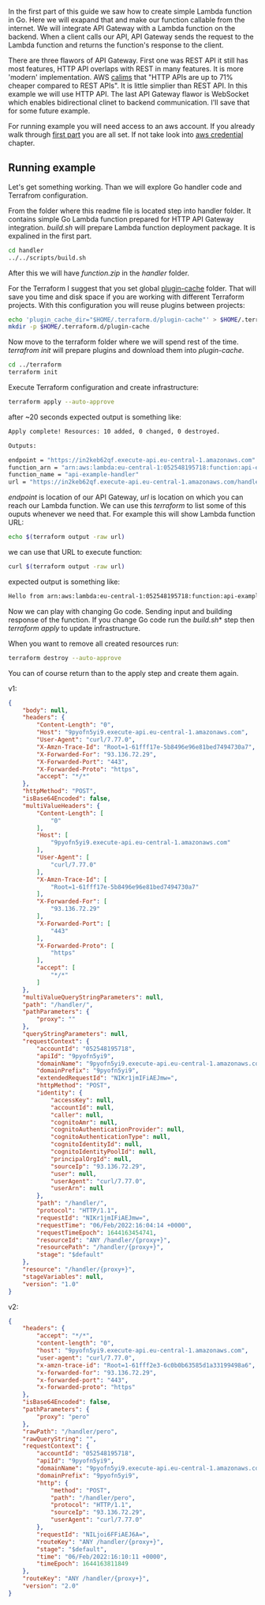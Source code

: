In the first part of this guide we saw how to create simple Lambda function in Go. Here we will exapand that and make our function callable from the internet. We will integrate API Gateway  with a Lambda function on the backend. When a client calls our API, API Gateway sends the request to the Lambda function and returns the function's response to the client.

There are three flawors of API Gateway. First one was REST API it still has most features, HTTP API overlaps with REST in many features. It is more 'modern' implementation. AWS [calims](https://aws.amazon.com/about-aws/whats-new/2019/12/amazon-api-gateway-offers-faster-cheaper-simpler-apis-using-http-apis-preview/) that "HTTP APIs are up to 71% cheaper compared to REST APIs". It is little simplier than REST API. In this example we will use HTTP API. The last API Gateway flawor is WebSocket which enables bidirectional clinet to backend communication. I'll save that for some future example.

For running example you will need access to an aws account. If you already walk through [first part](https://github.com/mantil-io/go-lambda-examples/tree/master/guide#readme) you are all set. If not take look into [aws credential](https://github.com/mantil-io/go-lambda-examples/tree/master/guide#aws-credentials) chapter.

<!--
https://github.com/mantil-io/go-lambda-examples/tree/master/guide#view-lambda-function-logs

What is stage
What is integration
What is deployment
-->

## Running example

Let's get something working. Than we will explore Go handler code and Terrafrom configuration. 

From the folder where this readme file is located step into handler folder. It contains simple Go Lambda function prepared for HTTP API Gateway integration. *build.sh* will prepare Lambda function deployment package. It is expalined in the first part. 

``` sh
cd handler
../../scripts/build.sh
```

After this we will have *function.zip* in the *handler* folder.


For the Terraform I suggest that you set global [plugin-cache](https://www.terraform.io/cli/config/config-file#provider-plugin-cache) folder. That will save you time and disk space if you are working with different Terraform projects. With this configuration you will reuse plugins between projects: 
``` sh
echo 'plugin_cache_dir="$HOME/.terraform.d/plugin-cache"' > $HOME/.terraformrc
mkdir -p $HOME/.terraform.d/plugin-cache
```

Now move to the terraform folder where we will spend rest of the time. *terrafrom init* will prepare plugins and download them into *plugin-cache*.

``` sh
cd ../terraform
terraform init
``` 

Execute Terraform configuration and create infrastructure: 
``` sh
terraform apply --auto-approve
```
after ~20 seconds expected output is something like:

``` sh
Apply complete! Resources: 10 added, 0 changed, 0 destroyed.

Outputs:

endpoint = "https://in2keb62qf.execute-api.eu-central-1.amazonaws.com"
function_arn = "arn:aws:lambda:eu-central-1:052548195718:function:api-example-handler"
function_name = "api-example-handler"
url = "https://in2keb62qf.execute-api.eu-central-1.amazonaws.com/handler"
```
*endpoint* is location of our API Gateway, *url* is location on which you can reach our Lambda function.
We can use this *terraform* to list some of this ouputs whenever we need that. For example this will show Lambda function URL: 
``` sh
echo $(terraform output -raw url)
```

we can use that URL to execute function:

``` sh
curl $(terraform output -raw url)
```
expected output is something like:

``` sh
Hello from arn:aws:lambda:eu-central-1:052548195718:function:api-example-handler
```

Now we can play with changing Go code. Sending input and building response of the function. If you change Go code run the *build.sh** step then *terraform apply* to update infrastructure. 

When you want to remove all created resources run: 
``` sh
terraform destroy --auto-approve
```
You can of course return than to the apply step and create them again. 


v1:
``` json
{
    "body": null,
    "headers": {
        "Content-Length": "0",
        "Host": "9pyofn5yi9.execute-api.eu-central-1.amazonaws.com",
        "User-Agent": "curl/7.77.0",
        "X-Amzn-Trace-Id": "Root=1-61fff17e-5b8496e96e81bed7494730a7",
        "X-Forwarded-For": "93.136.72.29",
        "X-Forwarded-Port": "443",
        "X-Forwarded-Proto": "https",
        "accept": "*/*"
    },
    "httpMethod": "POST",
    "isBase64Encoded": false,
    "multiValueHeaders": {
        "Content-Length": [
            "0"
        ],
        "Host": [
            "9pyofn5yi9.execute-api.eu-central-1.amazonaws.com"
        ],
        "User-Agent": [
            "curl/7.77.0"
        ],
        "X-Amzn-Trace-Id": [
            "Root=1-61fff17e-5b8496e96e81bed7494730a7"
        ],
        "X-Forwarded-For": [
            "93.136.72.29"
        ],
        "X-Forwarded-Port": [
            "443"
        ],
        "X-Forwarded-Proto": [
            "https"
        ],
        "accept": [
            "*/*"
        ]
    },
    "multiValueQueryStringParameters": null,
    "path": "/handler/",
    "pathParameters": {
        "proxy": ""
    },
    "queryStringParameters": null,
    "requestContext": {
        "accountId": "052548195718",
        "apiId": "9pyofn5yi9",
        "domainName": "9pyofn5yi9.execute-api.eu-central-1.amazonaws.com",
        "domainPrefix": "9pyofn5yi9",
        "extendedRequestId": "NIKr1jmIFiAEJmw=",
        "httpMethod": "POST",
        "identity": {
            "accessKey": null,
            "accountId": null,
            "caller": null,
            "cognitoAmr": null,
            "cognitoAuthenticationProvider": null,
            "cognitoAuthenticationType": null,
            "cognitoIdentityId": null,
            "cognitoIdentityPoolId": null,
            "principalOrgId": null,
            "sourceIp": "93.136.72.29",
            "user": null,
            "userAgent": "curl/7.77.0",
            "userArn": null
        },
        "path": "/handler/",
        "protocol": "HTTP/1.1",
        "requestId": "NIKr1jmIFiAEJmw=",
        "requestTime": "06/Feb/2022:16:04:14 +0000",
        "requestTimeEpoch": 1644163454741,
        "resourceId": "ANY /handler/{proxy+}",
        "resourcePath": "/handler/{proxy+}",
        "stage": "$default"
    },
    "resource": "/handler/{proxy+}",
    "stageVariables": null,
    "version": "1.0"
}
```

v2: 
``` json
{
    "headers": {
        "accept": "*/*",
        "content-length": "0",
        "host": "9pyofn5yi9.execute-api.eu-central-1.amazonaws.com",
        "user-agent": "curl/7.77.0",
        "x-amzn-trace-id": "Root=1-61fff2e3-6c0b0b63585d1a33199498a6",
        "x-forwarded-for": "93.136.72.29",
        "x-forwarded-port": "443",
        "x-forwarded-proto": "https"
    },
    "isBase64Encoded": false,
    "pathParameters": {
        "proxy": "pero"
    },
    "rawPath": "/handler/pero",
    "rawQueryString": "",
    "requestContext": {
        "accountId": "052548195718",
        "apiId": "9pyofn5yi9",
        "domainName": "9pyofn5yi9.execute-api.eu-central-1.amazonaws.com",
        "domainPrefix": "9pyofn5yi9",
        "http": {
            "method": "POST",
            "path": "/handler/pero",
            "protocol": "HTTP/1.1",
            "sourceIp": "93.136.72.29",
            "userAgent": "curl/7.77.0"
        },
        "requestId": "NILjoi6FFiAEJ6A=",
        "routeKey": "ANY /handler/{proxy+}",
        "stage": "$default",
        "time": "06/Feb/2022:16:10:11 +0000",
        "timeEpoch": 1644163811849
    },
    "routeKey": "ANY /handler/{proxy+}",
    "version": "2.0"
}
```

